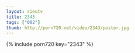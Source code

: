 ```yaml
--- 
layout: sieutv
title: 2343
tags: ["002"]
thumb: http://porn720.net/video/2343/poster.jpg
---
```

{% include porn720 key="2343" %} 
